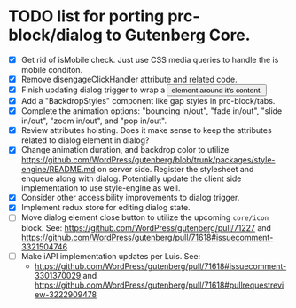 # TODO list for porting prc-block/dialog to Gutenberg Core.

- [x] Get rid of isMobile check. Just use CSS media queries to handle the is mobile conditon.
- [x] Remove disengageClickHandler attribute and related code.
- [x] Finish updating dialog trigger to wrap a <button> element around it's content.
- [x] Add a "BackdropStyles" component like gap styles in prc-block/tabs.
- [x] Complete the animation options: "bouncing in/out", "fade in/out", "slide in/out", "zoom in/out", and "pop in/out".
- [x] Review attributes hoisting. Does it make sense to keep the attributes related to dialog element in dialog?
- [x] Change animation duration, and backdrop color to utilize https://github.com/WordPress/gutenberg/blob/trunk/packages/style-engine/README.md on server side. Register the stylesheet and enqueue along with dialog. Potentially update the client side implementation to use style-engine as well.
- [x] Consider other accessibility improvements to dialog trigger.
- [x] Implement redux store for editing dialog state.
- [ ] Move dialog element close button to utilize the upcoming `core/icon` block. See: https://github.com/WordPress/gutenberg/pull/71227 and https://github.com/WordPress/gutenberg/pull/71618#issuecomment-3321504746
- [ ] Make iAPI implementation updates per Luis. See:
    - https://github.com/WordPress/gutenberg/pull/71618#issuecomment-3301370029 and https://github.com/WordPress/gutenberg/pull/71618#pullrequestreview-3222909478
